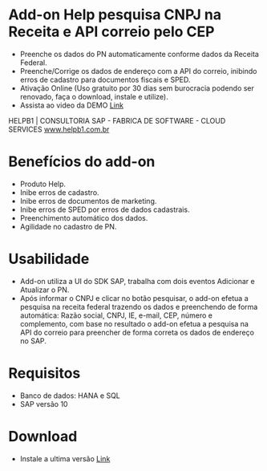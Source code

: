 # Add-on Help pesquisa CNPJ na Receita e API correio pelo CEP

 * Preenche os dados do PN automaticamente conforme dados da Receita Federal.
 * Preenche/Corrige os dados de endereço com a API do correio, inibindo erros de cadastro para documentos fiscais e SPED. 
 * Ativação Online (Uso gratuito por 30 dias sem burocracia podendo ser renovado, faça o download, instale e utilize).
 * Assista ao video da DEMO [Link](https://drive.google.com/file/d/12KSHUEGxWIsx46pTIiZxvyGnV3SNYbGO/view?usp=sharing)

HELPB1 | CONSULTORIA SAP - FABRICA DE SOFTWARE - CLOUD SERVICES
www.helpb1.com.br 
 

# Benefícios do add-on

* Produto Help.
* Inibe erros de cadastro.
* Inibe erros de documentos de marketing.
* Inibe erros de SPED por erros de dados cadastrais.
* Preenchimento automático dos dados.
* Agilidade no cadastro de PN.

# Usabilidade

* Add-on utiliza a UI do SDK SAP, trabalha com dois eventos Adicionar e Atualizar o PN.
* Após informar o CNPJ e clicar no botão pesquisar, o add-on efetua a pesquisa na receita federal trazendo os dados e preenchendo de forma automática: Razão social, CNPJ, IE, e-mail, CEP, número e complemento, com base no resultado o add-on efetua a pesquisa na API do correio para preencher de forma correta os dados de endereço no SAP.

# Requisitos

* Banco de dados: HANA e SQL
* SAP versão 10

# Download

* Instale a ultima versão [Link](https://github.com/HelpB1/AddonHelpBuscaReceitaCEP-Free/releases/latest)

